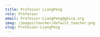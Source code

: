 ```yaml
---
title: Professor LiangPeng
role: Professor
email: Professor-LiangPeng@gbicp.org
imag: /images/teacher/default_teacher.png
slug: Professor-LiangPeng
---
```

